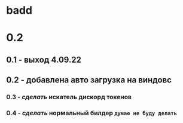 # badd
# 0.2
## 0.1 - выход 4.09.22
## 0.2 - добавлена авто загрузка на виндовс
### 0.3 - *сделать* искатель дискорд токенов
### 0.4 - *сделать* нормальный билдер ```думаю не буду делать```
